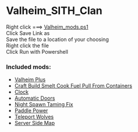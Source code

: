 # Valheim_SITH_Clan

Right click ===> [Valheim_mods.ps1](https://github.com/Dhovin/Valheim_SITH_Clan/raw/main/Valheim_mods.ps1)  
Click Save Link as  
Save the file to a location of your choosing  
Right click the file  
Click Run with Powershell  
  
### Included mods:
  * [Valheim Plus](https://www.nexusmods.com/valheim/mods/4)
  * [Craft Build Smelt Cook Fuel Pull From Containers](https://www.nexusmods.com/valheim/mods/40)
  * [Clock](https://www.nexusmods.com/valheim/mods/85)
  * [Automatic Doors](https://www.nexusmods.com/valheim/mods/288)
  * [Night Spawn Taming Fix](https://www.nexusmods.com/valheim/mods/315)
  * [Paddle Power](https://www.nexusmods.com/valheim/mods/305)
  * [Teleport Wolves](https://www.nexusmods.com/valheim/mods/217)
  * [Server Side Map](https://www.nexusmods.com/valheim/mods/88)
